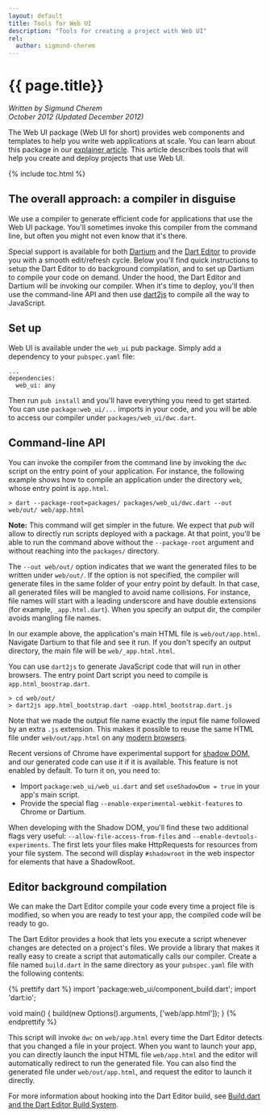 ```yaml
---
layout: default
title: Tools for Web UI
description: "Tools for creating a project with Web UI"
rel:
  author: sigmund-cherem
---
```


# {{ page.title}}

_Written by Sigmund Cherem<br />
October 2012 (Updated December 2012)_


The Web UI package (Web UI for short) provides web components and templates to
help you write web applications at scale. You can learn about this package in
our [explainer article](/articles/web-ui/). This article describes tools that will help
you create and deploy projects that use Web UI.

{% include toc.html %}


## The overall approach: a compiler in disguise

We use a compiler to generate efficient code for applications that use the Web
UI package.  You'll sometimes invoke this compiler from the command line, but
often you might not even know that it's there.

Special support is available for both [Dartium][dartium] and the [Dart
Editor][editor] to provide you with a smooth edit/refresh cycle.  Below you'll
find quick instructions to setup the Dart Editor to do background compilation,
and to set up Dartium to compile your code on demand.  Under the hood, the Dart
Editor and Dartium will be invoking our compiler.  When it's time to deploy,
you'll then use the command-line API and then use [dart2js][] to compile all the way
to JavaScript.

## Set up

Web UI is available under the `web_ui` pub package. Simply add a dependency to
your `pubspec.yaml` file:

    ...
    dependencies:
      web_ui: any

Then run `pub install` and you'll have everything you need to get started. You
can use `package:web_ui/...` imports in your code, and you will be able
to access our compiler under `packages/web_ui/dwc.dart`.

## Command-line API

You can invoke the compiler from the command line by invoking the `dwc` script
on the entry point of your application. For instance, the following example
shows how to compile an application under the directory `web`, whose entry point
is `app.html`.

    > dart --package-root=packages/ packages/web_ui/dwc.dart --out web/out/ web/app.html

<aside><div class="alert alert-info">
<strong>Note:</strong> This command will get simpler in the future. We
expect that <em>pub</em> will allow to directly run scripts deployed with a
package.  At that point, you'll be able to run the command above without the
<code>--package-root</code> argument and without reaching into the
<code>packages/</code> directory.
</div></aside>

The `--out web/out/` option indicates that we want the generated files to be
written under `web/out/`. If the option is not specified, the compiler will
generate files in the same folder of your entry point by default. In that case,
all generated files will be mangled to avoid name collisions. For instance, file
names will start with a leading underscore and have double extensions (for
example, `_app.html.dart`).  When you specify an output dir, the compiler avoids
mangling file names.

In our example above, the application's main HTML file is `web/out/app.html`.
Navigate Dartium to that file and see it run.  If you don't specify an output
directory, the main file will be `web/_app.html.html`.

You can use `dart2js` to generate JavaScript code that will run in other
browsers. The entry point Dart script you need to compile is
`app.html_boostrap.dart`.

    > cd web/out/
    > dart2js app.html_bootstrap.dart -oapp.html_bootstrap.dart.js

Note that we made the output file name exactly the input file name followed by
an extra `.js` extension. This makes it possible to reuse the same HTML file
under `web/out/app.html` on any [modern browsers][mb].

Recent versions of Chrome have experimental support for [shadow DOM][sd], and
our generated code can use it if it is available. This feature is not enabled
by default. To turn it on, you need to:

  * Import `package:web_ui/web_ui.dart` and
    set `useShadowDom = true` in your app's main script.
  * Provide the special flag `--enable-experimental-webkit-features` to Chrome
    or Dartium.

When developing with the Shadow DOM, you'll find these two additional flags very
useful: `--allow-file-access-from-files` and `--enable-devtools-experiments`.
The first lets your files make HttpRequests for resources from your file system.
The second will display `#shadowroot` in the web inspector for elements that
have a ShadowRoot.

## Editor background compilation

We can make the Dart Editor compile your code every time a project file
is modified, so when you are ready to test your app, the compiled code will be
ready to go.

The Dart Editor provides a hook that lets you execute a script whenever changes
are detected on a project's files. We provide a library that makes it really
easy to create a script that automatically calls our compiler. Create a file
named `build.dart` in the same directory as your `pubspec.yaml` file with the
following contents:

{% prettify dart %}
import 'package:web_ui/component_build.dart';
import 'dart:io';

void main() {
  build(new Options().arguments, ['web/app.html']);
}
{% endprettify %}

This script will invoke `dwc` on `web/app.html` every time the Dart Editor
detects that you changed a file in your project.  When you want to launch your
app, you can directly launch the input HTML file `web/app.html` and the editor
will automatically redirect to run the generated file. You can also find the
generated file under `web/out/app.html`, and request the editor to launch it
directly.

For more information about hooking into the Dart Editor build, see
[Build.dart and the Dart Editor Build System](/tools/editor/build.html).


[dwc]: https://github.com/dart-lang/web-ui/
[extension]: http://dart-lang.github.com/web-ui/extension/web_ui.crx
[dartium]: /tools/dartium/
[editor]: /tools/editor/
[dart2js]: /docs/dart-up-and-running/contents/ch04-tools-dart2js.html
[mb]: /support/faq.html#what-browsers-supported
[sd]: http://dvcs.w3.org/hg/webcomponents/raw-file/tip/spec/shadow/index.html
